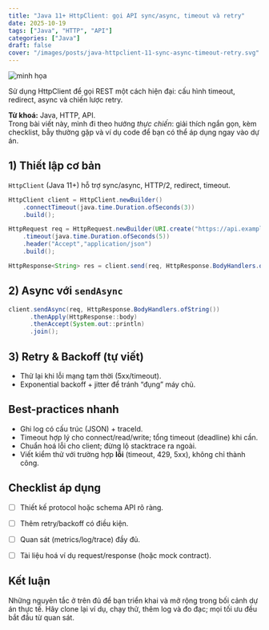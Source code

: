 ```yaml
---
title: "Java 11+ HttpClient: gọi API sync/async, timeout và retry"
date: 2025-10-19
tags: ["Java", "HTTP", "API"]
categories: ["Java"]
draft: false
cover: "/images/posts/java-httpclient-11-sync-async-timeout-retry.svg"
---
```


![minh họa](/images/posts/java-httpclient-11-sync-async-timeout-retry.svg)

Sử dụng HttpClient để gọi REST một cách hiện đại: cấu hình timeout, redirect, async và chiến lược retry.

**Từ khoá:** Java, HTTP, API.  
Trong bài viết này, mình đi theo hướng *thực chiến*: giải thích ngắn gọn, kèm checklist, bẫy thường gặp và ví dụ code để bạn có thể áp dụng ngay vào dự án.



## 1) Thiết lập cơ bản
`HttpClient` (Java 11+) hỗ trợ sync/async, HTTP/2, redirect, timeout.
```java
HttpClient client = HttpClient.newBuilder()
    .connectTimeout(java.time.Duration.ofSeconds(3))
    .build();

HttpRequest req = HttpRequest.newBuilder(URI.create("https://api.example.com"))
    .timeout(java.time.Duration.ofSeconds(5))
    .header("Accept","application/json")
    .build();

HttpResponse<String> res = client.send(req, HttpResponse.BodyHandlers.ofString());
```

## 2) Async với `sendAsync`
```java
client.sendAsync(req, HttpResponse.BodyHandlers.ofString())
      .thenApply(HttpResponse::body)
      .thenAccept(System.out::println)
      .join();
```

## 3) Retry & Backoff (tự viết)
- Thử lại khi lỗi mạng tạm thời (5xx/timeout).
- Exponential backoff + jitter để tránh “đụng” máy chủ.



## Best-practices nhanh
- Ghi log có cấu trúc (JSON) + traceId.
- Timeout hợp lý cho connect/read/write; tổng timeout (deadline) khi cần.
- Chuẩn hoá lỗi cho client; đừng lộ stacktrace ra ngoài.
- Viết kiểm thử với trường hợp **lỗi** (timeout, 429, 5xx), không chỉ thành công.



## Checklist áp dụng
- [ ] Thiết kế protocol hoặc schema API rõ ràng.
- [ ] Thêm retry/backoff có điều kiện.
- [ ] Quan sát (metrics/log/trace) đầy đủ.
- [ ] Tài liệu hoá ví dụ request/response (hoặc mock contract).


## Kết luận
Những nguyên tắc ở trên đủ để bạn triển khai và mở rộng trong bối cảnh dự án thực tế. Hãy clone lại ví dụ, chạy thử, thêm log và đo đạc; mọi tối ưu đều bắt đầu từ quan sát.
